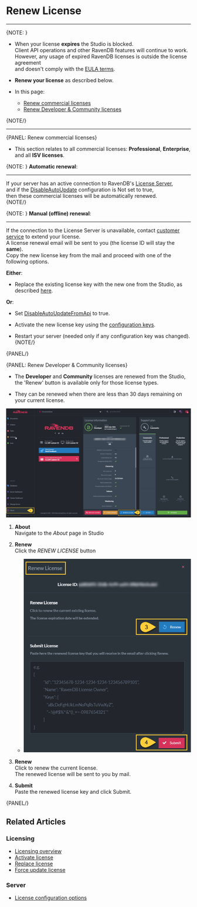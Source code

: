 # Renew License

---

{NOTE: }

* When your license __expires__ the Studio is blocked.  
  Client API operations and other RavenDB features will continue to work.  
  However, any usage of expired RavenDB licenses is outside the license agreement  
  and doesn't comply with the [EULA terms](https://ravendb.net/terms).  

* __Renew your license__ as described below.  

* In this page:
    * [Renew commercial licenses](../../start/licensing/renew-license#renew-commercial-licenses)
    * [Renew Developer & Community licenses](../../start/licensing/renew-license#renew-developer-&-community-licenses)

{NOTE/}

---

{PANEL: Renew commercial licenses}

* This section relates to all commercial licenses: __Professional__, __Enterprise__, and all __ISV licenses__.  

{NOTE: }
__Automatic renewal__:  

---
If your server has an active connection to RavenDB's [License Server](../../start/licensing/licensing-overview#license-server),  
and if the [DisableAutoUpdate](../../server/configuration/license-configuration#license.disableautoupdate) configuration is Not set to true,  
then these commercial licenses will be automatically renewed.  
{NOTE/}

{NOTE: }
__Manual (offline) renewal__:  

---
If the connection to the License Server is unavailable, contact [customer service](https://ravendb.net/contact) to extend your license.  
A license renewal email will be sent to you (the license ID will stay the __same__).  
Copy the new license key from the mail and proceed with one of the following options.  

__Either__:  

* Replace the existing license key with the new one from the Studio, as described [here](../../start/licensing/replace-license#replace-license-from-studio).

__Or__:  

* Set [DisableAutoUpdateFromApi](../../server/configuration/license-configuration#license.disableautoupdatefromapi) to true.

* Activate the new license key using the [configuration keys](../../start/licensing/activate-license#activate-license-with-configuration-keys).

* Restart your server (needed only if any configuration key was changed).  
  {NOTE/}

{PANEL/}

{PANEL: Renew Developer & Community licenses}

* The __Developer__ and __Community__ licenses are renewed from the Studio,  
  the 'Renew' button is available only for those license types.  

* They can be renewed when there are less than 30 days remaining on your current license.

![Renew License](images/renew-1.png "Renew License")

1. __About__  
   Navigate to the _About_ page in Studio  

2. __Renew__  
   Click the _RENEW LICENSE_ button  


   * ![Renew License](images/renew-2.png "Renew and Submit")  
   

3. __Renew__  
  Click to renew the current license.  
  The renewed license will be sent to you by mail.  

4. __Submit__  
   Paste the renewed license key and click Submit.

{PANEL/}

## Related Articles

### Licensing
- [Licensing overview](../../start/licensing/licensing-overview)
- [Activate license](../../start/licensing/activate-license)
- [Replace license](../../start/licensing/replace-license)
- [Force update license](../../start/licensing/force-update)

### Server
- [License configuration options](../../server/configuration/license-configuration)




